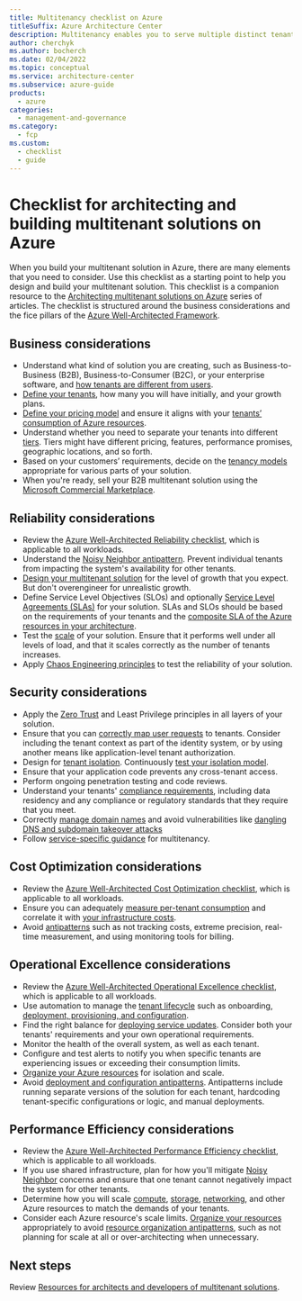 ```yaml
---
title: Multitenancy checklist on Azure
titleSuffix: Azure Architecture Center
description: Multitenancy enables you to serve multiple distinct tenants in your Azure-hosted solution. Use this checklist to assess your multitenancy requirements and architecture. 
author: cherchyk
ms.author: bocherch
ms.date: 02/04/2022
ms.topic: conceptual
ms.service: architecture-center
ms.subservice: azure-guide
products:
  - azure
categories:
  - management-and-governance
ms.category:
  - fcp
ms.custom:
  - checklist
  - guide
---
```


# Checklist for architecting and building multitenant solutions on Azure

When you build your multitenant solution in Azure, there are many elements that you need to consider. Use this checklist as a starting point to help you design and build your multitenant solution. This checklist is a companion resource to the [Architecting multitenant solutions on Azure](./overview.md) series of articles. The checklist is structured around the business considerations and the fice pillars of the [Azure Well-Architected Framework](/azure/architecture/framework/).

## Business considerations

* Understand what kind of solution you are creating, such as Business-to-Business (B2B), Business-to-Consumer (B2C), or your enterprise software, and [how tenants are different from users](./overview.md).
* [Define your tenants](./considerations/tenancy-models.md#define-a-tenant), how many you will have initially, and your growth plans.
* [Define your pricing model](./considerations/pricing-models.md) and ensure it aligns with your [tenants’ consumption of Azure resources](./considerations/measure-consumption.md).
* Understand whether you need to separate your tenants into different [tiers](./considerations/pricing-models.md#feature--and-service-level-based-pricing). Tiers might have different pricing, features, performance promises, geographic locations, and so forth.
* Based on your customers’ requirements, decide on the [tenancy models](./considerations/tenancy-models.md) appropriate for various parts of your solution.
* When you're ready, sell your B2B multitenant solution using the [Microsoft Commercial Marketplace](/azure/marketplace/plan-saas-offer).

## Reliability considerations

* Review the [Azure Well-Architected Reliability checklist](/azure/architecture/framework/resiliency/design-checklist), which is applicable to all workloads.
* Understand the [Noisy Neighbor antipattern](../../antipatterns/noisy-neighbor/index.md). Prevent individual tenants from impacting the system's availability for other tenants.
* [Design your multitenant solution](./approaches/overview.md) for the level of growth that you expect. But don't overengineer for unrealistic growth.
* Define Service Level Objectives (SLOs) and optionally [Service Level Agreements (SLAs)](/learn/modules/choose-azure-services-sla-lifecycle/2-what-are-service-level-agreements) for your solution. SLAs and SLOs should be based on the requirements of your tenants and the [composite SLA of the Azure resources in your architecture](/azure/architecture/framework/resiliency/business-metrics).
* Test the [scale](./approaches/compute.md#scale) of your solution. Ensure that it performs well under all levels of load, and that it scales correctly as the number of tenants increases.
* Apply [Chaos Engineering principles](./approaches/compute.md#isolation) to test the reliability of your solution.

## Security considerations

* Apply the [Zero Trust](/security/zero-trust/) and Least Privilege principles in all layers of your solution.
* Ensure that you can [correctly map user requests](./considerations//map-requests.md) to tenants. Consider including the tenant context as part of the identity system, or by using another means like application-level tenant authorization.
* Design for [tenant isolation](./considerations/tenancy-models.md#tenant-isolation). Continuously [test your isolation model](./approaches/compute.md#isolation).
* Ensure that your application code prevents any cross-tenant access.
* Perform ongoing penetration testing and code reviews.
* Understand your tenants' [compliance requirements](./approaches/governance-compliance.md), including data residency and any compliance or regulatory standards that they require that you meet.
* Correctly [manage domain names](./considerations/domain-names.md) and avoid vulnerabilities like [dangling DNS and subdomain takeover attacks](./considerations/domain-names.md#dangling-dns-and-subdomain-takeover-attacks)
* Follow [service-specific guidance](./service/overview.md) for multitenancy.

## Cost Optimization considerations

* Review the [Azure Well-Architected Cost Optimization checklist](/azure/architecture/framework/cost/design-checklist), which is applicable to all workloads.
* Ensure you can adequately [measure per-tenant consumption](./considerations/measure-consumption.md) and correlate it with [your infrastructure costs](./approaches/cost-management-allocation.md).
* Avoid [antipatterns](./approaches/cost-management-allocation.md#antipatterns-to-avoid) such as not tracking costs, extreme precision, real-time measurement, and using monitoring tools for billing.

## Operational Excellence considerations

* Review the [Azure Well-Architected Operational Excellence checklist](../../checklist/data-ops.md), which is applicable to all workloads.
* Use automation to manage the [tenant lifecycle](./considerations/tenant-lifecycle.md) such as onboarding, [deployment, provisioning, and configuration](./approaches/deployment-configuration-content.yml).
* Find the right balance for [deploying service updates](./considerations/updates.md). Consider both your tenants' requirements and your own operational requirements.
* Monitor the health of the overall system, as well as each tenant.
* Configure and test alerts to notify you when specific tenants are experiencing issues or exceeding their consumption limits.
* [Organize your Azure resources](./approaches/resource-organization.md) for isolation and scale.
* Avoid [deployment and configuration antipatterns](./approaches/deployment-configuration-content.yml#antipatterns-to-avoid). Antipatterns include running separate versions of the solution for each tenant, hardcoding tenant-specific configurations or logic, and manual deployments.

## Performance Efficiency considerations

* Review the [Azure Well-Architected Performance Efficiency checklist](/azure/architecture/framework/scalability/performance-efficiency), which is applicable to all workloads.
* If you use shared infrastructure, plan for how you'll mitigate [Noisy Neighbor](../../antipatterns/noisy-neighbor/index.md) concerns and ensure that one tenant cannot negatively impact the system for other tenants.
* Determine how you will scale [compute](./approaches/compute.md), [storage](./approaches/storage-data.md), [networking](./approaches/networking.md), and other Azure resources to match the demands of your tenants.
* Consider each Azure resource's scale limits. [Organize your resources](./approaches/resource-organization.md) appropriately to avoid [resource organization antipatterns](./approaches/resource-organization.md#antipatterns-to-avoid), such as not planning for scale at all or over-architecting when unnecessary.

## Next steps

Review [Resources for architects and developers of multitenant solutions](related-resources.md).
